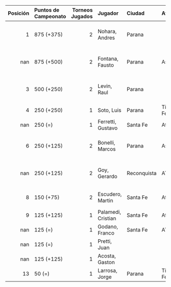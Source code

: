 |   Posición | Puntos de Campeonato   |   Torneos Jugados | Jugador            | Ciudad      | Afiliación   | Puntos sumados        |
|-----------:|:-----------------------|------------------:|:-------------------|:------------|:-------------|:----------------------|
|          1 | 875 (+375)             |                 2 | Nohara, Andres     | Parana      |              | 500 (T01) + 375 (T02) |
|        nan | 875 (+500)             |                 2 | Fontana, Fausto    | Parana      | Aspatem      | 500 (T02) + 375 (T01) |
|          3 | 500 (+250)             |                 2 | Levin, Raul        | Parana      |              | 250 (T01) + 250 (T02) |
|          4 | 250 (+250)             |                 1 | Soto, Luis         | Parana      | Tiro Federal | 250 (T02)             |
|        nan | 250 (=)                |                 1 | Ferretti, Gustavo  | Santa Fe    | Atemeli      | 250 (T01)             |
|          6 | 250 (+125)             |                 2 | Bonelli, Marcos    | Parana      | Aspatem      | 125 (T02) + 125 (T01) |
|        nan | 250 (+125)             |                 2 | Goy, Gerardo       | Reconquista | ATMAR        | 125 (T02) + 125 (T01) |
|          8 | 150 (+75)              |                 2 | Escudero, Martin   | Santa Fe    | Atemeli      | 75 (T02) + 75 (T01)   |
|          9 | 125 (+125)             |                 1 | Palamedi, Cristian | Santa Fe    | Atemeli      | 125 (T02)             |
|        nan | 125 (=)                |                 1 | Godano, Franco     | Santa Fe    | ATEMELI      | 125 (T01)             |
|        nan | 125 (=)                |                 1 | Pretti, Juan       |             |              | 125 (T01)             |
|        nan | 125 (+125)             |                 1 | Acosta, Gaston     |             |              | 125 (T02)             |
|         13 | 50 (=)                 |                 1 | Larrosa, Jorge     | Parana      | Tiro Federal | 50 (T01)              |
